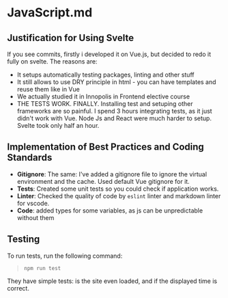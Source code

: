 # JavaScript.md

## Justification for Using Svelte

If you see commits, firstly i developed it on Vue.js, but decided to redo it fully on svelte. The reasons are:

- It setups automatically testing packages, linting and other stuff
- It still allows to use DRY principle in html - you can have templates and reuse them like in Vue
- We actually studied it in Innopolis in Frontend elective course
- THE TESTS WORK. FINALLY. Installing test and setuping other frameworks are so painful. I spend 3 hours integrating tests, as it just didn't work with Vue. Node Js and React were much harder to setup. Svelte took only half an hour.

## Implementation of Best Practices and Coding Standards

- **Gitignore**: The same: I've added a gitignore file to ignore the virtual environment and the cache. Used default Vue gitignore for it.
- **Tests**: Created some unit tests so you could check if application works.
- **Linter**: Checked the quality of code by `eslint` linter and markdown linter for vscode.
- **Code**: added types for some variables, as js can be unpredictable without them

## Testing

To run tests, run the following command:

> `npm run test`

They have simple tests: is the site even loaded, and if the displayed time is correct.
